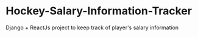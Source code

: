 # Hockey-Salary-Information-Tracker
Django + ReactJs project to keep track of player's salary information
